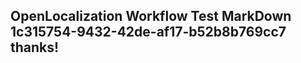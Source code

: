 <properties
ms.topic="hero-topic"
ms.test1="hero-topic"
ms.test2="test"/>

## OpenLocalization Workflow Test MarkDown 1c315754-9432-42de-af17-b52b8b769cc7 thanks!
